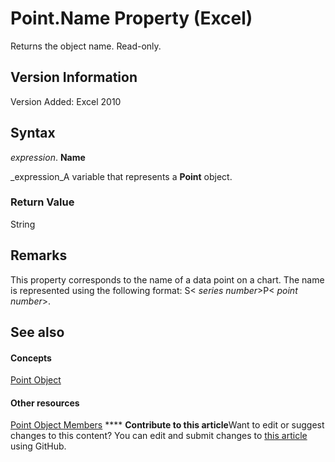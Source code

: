 
# Point.Name Property (Excel)

Returns the object name. Read-only.


## Version Information

Version Added: Excel 2010 


## Syntax

 _expression_. **Name**

 _expression_A variable that represents a  **Point** object.


### Return Value

String


## Remarks

This property corresponds to the name of a data point on a chart. The name is represented using the following format: S< _series number_>P< _point number_>.


## See also


#### Concepts


 [Point Object](48ed9aec-2d29-ec4d-8e55-fca13982c358.md)
#### Other resources


 [Point Object Members](a533258d-fc3b-9fe1-2a77-a55ecbe7bd7a.md)
****   **Contribute to this article**Want to edit or suggest changes to this content? You can edit and submit changes to  [this article](https://github.com/jhershey00/VBA_Excel_Test/OpenXMLCon/articles/94d13f1d-d1c0-e115-27f1-de899e576b2b.md) using GitHub.

